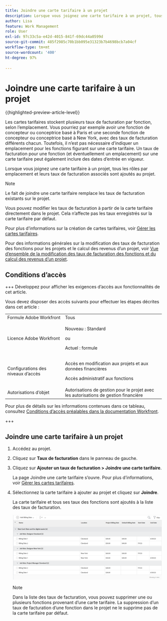 ```yaml
---
title: Joindre une carte tarifaire à un projet
description: Lorsque vous joignez une carte tarifaire à un projet, tous les rôles par emplacement et leurs taux de facturation associés sont ajoutés au projet.
author: Lisa
feature: Work Management
role: User
exl-id: 97c33c5a-e42d-4015-841f-69dc44a0599d
source-git-commit: 485f2985c70b1bb095e31323b7b4698bcb7a04cf
workflow-type: tm+mt
source-wordcount: '400'
ht-degree: 97%

---
```


# Joindre une carte tarifaire à un projet

{{highlighted-preview-article-level}}

Les cartes tarifaires stockent plusieurs taux de facturation par fonction, selon l’emplacement. Vous pourriez par exemple avoir une fonction de concepteur ou conceptrice basé à Paris et une seconde fonction de concepteur ou conceptrice basé à New York, avec des taux de facturation différents chacun. Toutefois, il n’est pas nécessaire d’indiquer un emplacement pour les fonctions figurant sur une carte tarifaire. Un taux de facturation pour une fonction (et éventuellement un emplacement) sur une carte tarifaire peut également inclure des dates d’entrée en vigueur.

Lorsque vous joignez une carte tarifaire à un projet, tous les rôles par emplacement et leurs taux de facturation associés sont ajoutés au projet.

>[!NOTE]
>
>Le fait de joindre une carte tarifaire remplace les taux de facturation existants sur le projet.

Vous pouvez modifier les taux de facturation à partir de la carte tarifaire directement dans le projet. Cela n’affecte pas les taux enregistrés sur la carte tarifaire par défaut.

Pour plus d’informations sur la création de cartes tarifaires, voir [Gérer les cartes tarifaires](/help/quicksilver/administration-and-setup/set-up-workfront/configure-system-defaults/manage-rate-cards.md).

Pour des informations générales sur la modification des taux de facturation des fonctions pour les projets et le calcul des revenus d’un projet, voir [Vue d’ensemble de la modification des taux de facturation des fonctions et du calcul des revenus d’un projet](/help/quicksilver/manage-work/projects/project-finances/override-role-billing-rates-and-calculate-project-revenue.md).

## Conditions d’accès

+++ Développez pour afficher les exigences d’accès aux fonctionnalités de cet article.

Vous devez disposer des accès suivants pour effectuer les étapes décrites dans cet article :

<table style="table-layout:auto"> 
 <col> 
 <col> 
 <tbody> 
  <tr> 
   <td role="rowheader">Formule Adobe Workfront</td> 
   <td>Tous</td> 
  </tr> 
  <tr> 
   <td role="rowheader">Licence Adobe Workfront</td> 
   <td>
   <p>Nouveau : Standard</p>
   <p>ou</p>
   <p>Actuel : formule</p></td> 
  </tr> 
  <tr> 
   <td role="rowheader">Configurations des niveaux d’accès</td> 
   <td> <p>Accès en modification aux projets et aux données financières</p> <p>Accès administratif aux fonctions</p></td> 
  </tr> 
  <tr> 
   <td role="rowheader">Autorisations d’objet</td> 
   <td>Autorisations de gestion pour le projet avec les autorisations de gestion financière </td> 
  </tr> 
 </tbody> 
</table>

Pour plus de détails sur les informations contenues dans ce tableau, consultez [Conditions d’accès préalables dans la documentation Workfront](/help/quicksilver/administration-and-setup/add-users/access-levels-and-object-permissions/access-level-requirements-in-documentation.md).

+++

## Joindre une carte tarifaire à un projet

1. Accédez au projet.
1. Cliquez sur **Taux de facturation** dans le panneau de gauche.
1. Cliquez sur **Ajouter un taux de facturation > Joindre une carte tarifaire**.

   La page Joindre une carte tarifaire s’ouvre. Pour plus d’informations, voir [Gérer les cartes tarifaires](/help/quicksilver/administration-and-setup/set-up-workfront/configure-system-defaults/manage-rate-cards.md).

1. Sélectionnez la carte tarifaire à ajouter au projet et cliquez sur **Joindre**.

   La carte tarifaire et tous ses taux des fonctions sont ajoutés à la liste des taux de facturation.

   ![Carte tarifaire ajoutée au projet](assets/billing-rates-added-from-rate-card.png)

   >[!NOTE]
   >
   >Dans la liste des taux de facturation, vous pouvez supprimer une ou plusieurs fonctions provenant d’une carte tarifaire. La suppression d’un taux de facturation d’une fonction dans le projet ne le supprime pas de la carte tarifaire par défaut.
